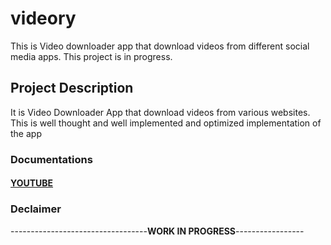 # videory

This is Video downloader app that download videos from different social media apps. This project is in progress.

## Project Description

It is Video Downloader App that download videos from various websites. This is well thought and well implemented and optimized implementation of the app

### Documentations

#### [YOUTUBE](lib/src/youtube/YOUTUBE.md)

### Declaimer

----------------------------------**WORK IN PROGRESS**-----------------
